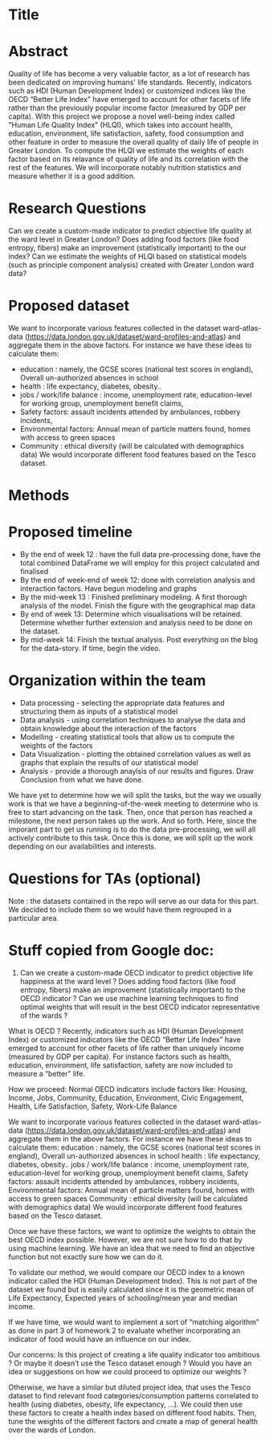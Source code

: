 # Title
# Abstract
Quality of life has become a very valuable factor, as a lot of research has been dedicated on improving humans' life standards. Recently, indicators such as HDI (Human Development Index) or customized indices like the OECD “Better Life Index” have emerged to account for other facets of life rather than the previously popular income factor (measured by GDP per capita). With this project we propose a novel well-being index called "Human Life Quality Index" (HLQI), which takes into account health, education, environment, life satisfaction, safety, food consumption and other feature in order to measure the overall quality of daily life of people in Greater London. To compute the HLQI we estimate the weights of each factor based on its relavance of quality of life and its correlation with the rest of the features. We will incorporate notably nutrition statistics and measure whether it is a good addition.   
# Research Questions
 Can we create a custom-made indicator to predict objective life quality at the ward level in Greater London?
 Does adding food factors (like food entropy, fibers) make an improvement (statistically important) to the our index?
 Can we estimate the weights of HLQI based on statistical models (such as principle component analysis) created with Greater London ward data?
# Proposed dataset
We want to incorporate various features collected in the dataset ward-atlas-data (https://data.london.gov.uk/dataset/ward-profiles-and-atlas) and aggregate them in the above factors. For instance we have these ideas to calculate them:
* education : namely, the GCSE scores (national test scores in england), Overall un-authorized absences in school 
* health : life expectancy, diabetes, obesity.. 
* jobs / work/life balance : income, unemployment rate, education-level for working group, unemployment benefit claims, 
* Safety factors: assault incidents attended by ambulances, robbery incidents, 
* Environmental factors: Annual mean of particle matters found, homes with access to green spaces
* Community : ethical diversity (will be calculated with demographics data)
We would incorporate different food features based on the Tesco dataset.
# Methods
# Proposed timeline
* By the end of week 12 : have the full data pre-processing done, have the total combined DataFrame we will employ for this project calculated and finalised
* By the end of week-end of week 12: done with correlation analysis and interaction factors. Have begun modeling and graphs
* By the mid-week 13 : Finished preliminary modeling. A first thorough analysis of the model. Finish the figure with the geographical map data
* By end of week 13: Determine which visualisations will be retained. Determine whether further extension and analysis need to be done on the dataset. 
* By mid-week 14: Finish the textual analysis. Post everything on the blog for the data-story. If time, begin the video. 

# Organization within the team
* Data processing - selecting the appropriate data features and structuring them as inputs of a statistical model
* Data analysis - using correlation techniques to analyse the data and obtain knowledge about the interaction of the factors
* Modelling - creating statistical tools that allow us to compute the weights of the factors
* Data Visualization - plotting the obtained correlation values as well as graphs that explain the results of our statistical model
* Analysis - provide a thorough anaylsis of our results and figures. Draw Conclusion from what we have done. 

We have yet to determine how we will split the tasks, but the way we usually work is that we have a beginning-of-the-week meeting to determine who is free to start advancing on the task. Then, once that person has reached a milestone, the next person takes up the work. And so forth. Here, since the imporant part to get us running is to do the data pre-processing, we will all actively contribute to this task. Once this is done, we will split up the work depending on our availabilities and interests. 

# Questions for TAs (optional)
Note : the datasets contained in the repo will serve as our data for this part. We decided to include them so we would have them regrouped in a particular area. 


# Stuff copied from Google doc:
1. Can we create a custom-made OECD indicator to predict objective life happiness at the ward level ? Does adding food factors (like food entropy, fibers) make an improvement (statistically important) to the OECD indicator ? Can we use machine learning techniques to find optimal weights that will result in the best OECD indicator representative of the wards ?

What is OECD ? 
Recently, indicators such as HDI (Human Development Index) or customized indicators like the OECD “Better Life Index” have emerged to account for other facets of life rather than uniquely income (measured by GDP per capita). For instance factors such as health, education, environment, life satisfaction, safety are now included to measure a “better” life.

How we proceed:
Normal OECD indicators include factors like: Housing, Income, Jobs, Community, Education, Environment, Civic Engagement, Health, Life Satisfaction, Safety, Work-Life Balance

We want to incorporate various features collected in the dataset ward-atlas-data (https://data.london.gov.uk/dataset/ward-profiles-and-atlas) and aggregate them in the above factors. For instance we have these ideas to calculate them:
education : namely, the GCSE scores (national test scores in england), Overall un-authorized absences in school 
health : life expectancy, diabetes, obesity.. 
jobs / work/life balance : income, unemployment rate, education-level for working group, unemployment benefit claims, 
Safety factors: assault incidents attended by ambulances, robbery incidents, 
Environmental factors: Annual mean of particle matters found, homes with access to green spaces
Community : ethical diversity (will be calculated with demographics data)
We would incorporate different food features based on the Tesco dataset.

Once we have these factors, we want to optimize the weights to obtain the best OECD index possible. However, we are not sure how to do that by using machine learning. We have an idea that we need to find an objective function but not exactly sure how we can do it. 

To validate our method, we would compare our OECD index to a known indicator called the HDI (Human Development Index). This is not part of the dataset we found but is easily calculated since it is the geometric mean of Life Expectancy, Expected years of schooling/mean year and median income. 

If we have time, we would want to implement a sort of “matching algorithm” as done in part 3 of homework 2 to evaluate whether incorporating an indicator of food would have an influence on our index. 

Our concerns:
Is this project of creating a life quality indicator too ambitious ? Or maybe it doesn’t use the Tesco dataset enough ? Would you have an idea or suggestions on how we could proceed to optimize our weights ? 

Otherwise, we have a similar but diluted project idea, that uses the Tesco dataset to find relevant food categories/consumption patterns correlated to health (using diabetes, obesity, life expectancy, ...). We could then use these factors to create a health index based on different food habits. Then, tune the weights of the different factors and create a map of general health over the wards of London.
